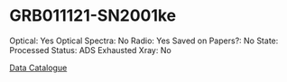 # GRB011121-SN2001ke

Optical: Yes
Optical Spectra: No
Radio: Yes
Saved on Papers?: No
State: Processed
Status: ADS Exhausted
Xray: No

[Data Catalogue](GRB011121-SN2001ke%2072254bc554724436ada4c5c4815a27ae/Data%20Catalogue%2044a88253fba64258934f997c682dcfc6.md)
